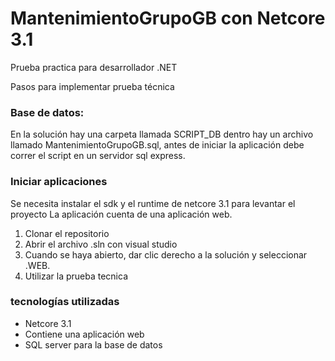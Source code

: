 # MantenimientoGrupoGB con Netcore 3.1
Prueba practica para desarrollador .NET

Pasos para implementar prueba técnica

### Base de datos:
En la solución hay una carpeta llamada SCRIPT_DB dentro hay un archivo llamado MantenimientoGrupoGB.sql, antes de iniciar la aplicación debe correr el script en un servidor sql express.

### Iniciar aplicaciones 
Se necesita instalar el sdk y el runtime de netcore 3.1 para levantar el proyecto
La aplicación cuenta de una aplicación web.
1.	Clonar el repositorio
2.	Abrir el archivo .sln con visual studio
3.	Cuando se haya abierto, dar clic derecho a la solución y seleccionar .WEB.
4. Utilizar la prueba tecnica


### tecnologías utilizadas
* Netcore 3.1
* Contiene una aplicación web 
* SQL server para la base de datos


